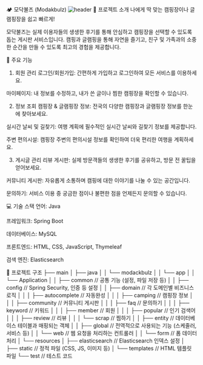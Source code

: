 🏕️ 모닥불즈 (Modakbulz)
![header](https://capsule-render.vercel.app/api?type=wave&color=auto&height=300&section=header&text=capsule%20render&fontSize=90)
📌 프로젝트 소개
나에게 딱 맞는 캠핑장이나 글램핑장을 쉽고 빠르게!

모닥불즈는 실제 이용자들의 생생한 후기를 통해 안심하고 캠핑장을 선택할 수 있도록 돕는 게시판 서비스입니다. 캠핑과 글램핑을 통해 자연을 즐기고, 친구 및 가족과의 소중한 순간을 만들 수 있도록 최고의 경험을 제공합니다.

🌟 주요 기능
1. 회원 관리
로그인/회원가입: 간편하게 가입하고 로그인하여 모든 서비스를 이용하세요.

마이페이지: 내 정보를 수정하고, 내가 쓴 글이나 찜한 캠핑장을 확인할 수 있습니다.

2. 정보 조회
캠핑장 & 글램핑장 정보: 전국의 다양한 캠핑장과 글램핑장 정보를 한눈에 찾아보세요.

실시간 날씨 및 길찾기: 여행 계획에 필수적인 실시간 날씨와 길찾기 정보를 제공합니다.

주변 편의시설: 캠핑장 주변의 편의시설 정보를 확인하여 더욱 편리한 여행을 계획하세요.

3. 게시글 관리
리뷰 게시판: 실제 방문객들의 생생한 후기를 공유하고, 방문 전 꿀팁을 얻어보세요.

커뮤니티 게시판: 자유롭게 소통하며 캠핑에 대한 이야기를 나눌 수 있는 공간입니다.

문의하기: 서비스 이용 중 궁금한 점이나 불편한 점을 언제든지 문의할 수 있습니다.

💻 기술 스택
언어: Java

프레임워크: Spring Boot

데이터베이스: MySQL

프론트엔드: HTML, CSS, JavaScript, Thymeleaf

검색 엔진: Elasticsearch

📂 프로젝트 구조
├── main
│   ├── java
│   │   └── modackbulz
│   │       └── app
│   │           └── Application
│   │               ├── common          // 공통 기능 (설정, 파일 저장 등)
│   │               ├── config          // Spring Security, 인증 등 설정
│   │               ├── domain          // 각 도메인별 비즈니스 로직
│   │               │   ├── autocomplete  // 자동완성
│   │               │   ├── camping       // 캠핑장 정보
│   │               │   ├── community     // 커뮤니티 게시판
│   │               │   ├── faq           // 문의하기
│   │               │   ├── keyword       // 키워드
│   │               │   ├── member        // 회원
│   │               │   ├── popular       // 인기 검색어
│   │               │   ├── review        // 리뷰
│   │               │   └── scrap         // 찜하기
│   │               ├── entity          // 데이터베이스 테이블과 매핑되는 객체
│   │               ├── global          // 전역적으로 사용되는 기능 (스케줄러, 서비스 등)
│   │               └── web             // 웹 요청을 처리하는 컨트롤러
│   │                   └── form          // 폼 데이터 처리
│   └── resources
│       ├── elasticsearch   // Elasticsearch 인덱스 설정
│       ├── static          // 정적 파일 (CSS, JS, 이미지 등)
│       └── templates       // HTML 템플릿 파일
└── test                    // 테스트 코드
